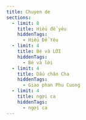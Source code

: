 ```yaml
---
title: Chuyen de
sections:
  - limit: 8
    title: Hiểu để yêu
    hiddenTags:
      - Hiểu Để Yêu
  - limit: 4
    title: Bé và LỜI
    hiddenTags:
      - Bé và lời
  - limit: 4
    title: Dấu chân Cha
    hiddenTags:
      - Giao phan Phu Cuong
  - limit: 4
    title: ngợi ca
    hiddenTags:
      - ngợi ca
---
```

